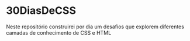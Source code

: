 # 30DiasDeCSS
Neste repositório construirei por dia um desafios que explorem diferentes camadas de conhecimento de CSS e HTML
